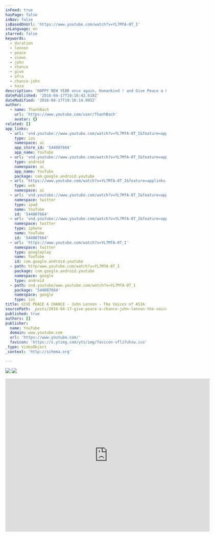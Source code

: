 ```yaml
---
inFeed: true
hasPage: false
inNav: false
isBasedOnUrl: 'https://www.youtube.com/watch?v=YL7MfA-0T_I'
inLanguage: en
starred: false
keywords:
  - duration
  - lennon
  - peace
  - views
  - john
  - chance
  - give
  - ofra
  - chance-john
  - haza
description: 'HAPPY NEW YEAR once again, Humankind ! and Give Peace a Chance ============================================= John Lennon Feat The Voices of ASIA A video viewed at HO CHI MINH CITY TV7 ******** GBYA "Even a fool, when he holdeth his peace, is counted wise ..." Proverbs - 17 28'
datePublished: '2016-04-17T19:16:42.618Z'
dateModified: '2016-04-17T19:16:14.995Z'
author:
  - name: ThanhBach
    url: 'https://www.youtube.com/user/ThanhBach'
    avatar: {}
related: []
app_links:
  - url: 'vnd.youtube://www.youtube.com/watch?v=YL7MfA-0T_I&feature=applinks'
    type: ios
    namespace: ai
    app_store_id: '544007664'
    app_name: YouTube
  - url: 'vnd.youtube://www.youtube.com/watch?v=YL7MfA-0T_I&feature=applinks'
    type: android
    namespace: ai
    app_name: YouTube
    package: com.google.android.youtube
  - url: 'https://www.youtube.com/watch?v=YL7MfA-0T_I&feature=applinks'
    type: web
    namespace: ai
  - url: 'vnd.youtube://www.youtube.com/watch?v=YL7MfA-0T_I&feature=applinks'
    namespace: twitter
    type: ipad
    name: YouTube
    id: '544007664'
  - url: 'vnd.youtube://www.youtube.com/watch?v=YL7MfA-0T_I&feature=applinks'
    namespace: twitter
    type: iphone
    name: YouTube
    id: '544007664'
  - url: 'https://www.youtube.com/watch?v=YL7MfA-0T_I'
    namespace: twitter
    type: googleplay
    name: YouTube
    id: com.google.android.youtube
  - path: http/www.youtube.com/watch?v=YL7MfA-0T_I
    package: com.google.android.youtube
    namespace: google
    type: android
  - path: vnd.youtube/www.youtube.com/watch?v=YL7MfA-0T_I
    package: '544007664'
    namespace: google
    type: ios
title: GIVE PEACE A CHANCE - John Lennon - The Voices of ASIA
sourcePath: _posts/2016-04-17-give-peace-a-chance-john-lennon-the-voices-of-asia.md
published: true
authors: []
publisher:
  name: YouTube
  domain: www.youtube.com
  url: 'https://www.youtube.com/'
  favicon: 'https://s.ytimg.com/yts/img/favicon-vflz7uhzw.ico'
_type: VideoObject
_context: 'http://schema.org'

---
```

![](https://s3-us-west-2.amazonaws.com/the-grid-img/p/03a4bbcede8b30e749cff5c72a8217c63b90865b.jpg)
![](https://the-grid-user-content.s3-us-west-2.amazonaws.com/01b8c76b-8969-4081-9074-9ac095622e0f.jpg)

<iframe src="https://cdn.embedly.com/widgets/media.html?src=https%3A%2F%2Fwww.youtube.com%2Fembed%2FYL7MfA-0T_I%3Ffeature%3Doembed&amp;url=https%3A%2F%2Fwww.youtube.com%2Fwatch%3Fv%3DYL7MfA-0T_I&amp;image=https%3A%2F%2Fi.ytimg.com%2Fvi%2FYL7MfA-0T_I%2Fhqdefault.jpg&amp;key=b7d04c9b404c499eba89ee7072e1c4f7&amp;type=text%2Fhtml&amp;schema=youtube" width="640" height="480" scrolling="no" frameborder="0" allowfullscreen="allowfullscreen" style=""></iframe>
